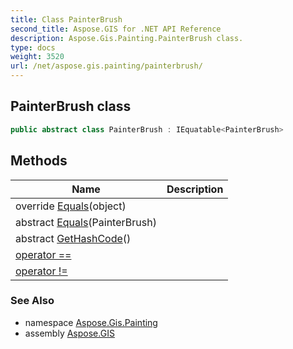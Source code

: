```yaml
---
title: Class PainterBrush
second_title: Aspose.GIS for .NET API Reference
description: Aspose.Gis.Painting.PainterBrush class. 
type: docs
weight: 3520
url: /net/aspose.gis.painting/painterbrush/
---
```

## PainterBrush class

```csharp
public abstract class PainterBrush : IEquatable<PainterBrush>
```

## Methods

| Name | Description |
| --- | --- |
| override [Equals](../../aspose.gis.painting/painterbrush/equals/#equals_1)(object) |  |
| abstract [Equals](../../aspose.gis.painting/painterbrush/equals/#equals)(PainterBrush) |  |
| abstract [GetHashCode](../../aspose.gis.painting/painterbrush/gethashcode/)() |  |
| [operator ==](../../aspose.gis.painting/painterbrush/op_equality/) |  |
| [operator !=](../../aspose.gis.painting/painterbrush/op_inequality/) |  |

### See Also

* namespace [Aspose.Gis.Painting](../../aspose.gis.painting/)
* assembly [Aspose.GIS](../../)


